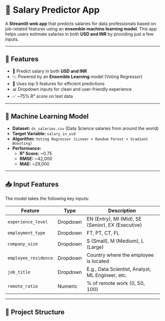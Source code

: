 # 💼 Salary Predictor App

A **Streamlit web app** that predicts salaries for data professionals based on job-related features using an **ensemble machine learning model**. This app helps users estimate salaries in both **USD and INR** by providing just a few inputs.

---

## 🚀 Features

- 🔮 Predict salary in both **USD and INR**
- 📉 Powered by an **Ensemble Learning** model (Voting Regressor)
- 🧠 Uses top 5 features for efficient predictions
- 📊 Dropdown inputs for clean and user-friendly experience
- ✅ ~75% R² score on test data

---

## 🧠 Machine Learning Model

- **Dataset:** `ds_salaries.csv` (Data Science salaries from around the world)
- **Target Variable:** `salary_in_usd`
- **Algorithm:** `Voting Regressor (Linear + Random Forest + Gradient Boosting)`
- **Performance:**
  - **R² Score:** ~0.75
  - **RMSE:** ~42,000
  - **MAE:** ~29,000

---

## 📥 Input Features

The model takes the following key inputs:

| Feature            | Type     | Description                                                |
|--------------------|----------|------------------------------------------------------------|
| `experience_level` | Dropdown | EN (Entry), MI (Mid), SE (Senior), EX (Executive)         |
| `employment_type`  | Dropdown | FT, PT, CT, FL                                              |
| `company_size`     | Dropdown | S (Small), M (Medium), L (Large)                           |
| `employee_residence` | Dropdown | Country where the employee is located                      |
| `job_title`        | Dropdown | E.g., Data Scientist, Analyst, ML Engineer, etc.           |
| `remote_ratio`     | Numeric  | % of remote work (0, 50, 100)                              |

---

## 📁 Project Structure

